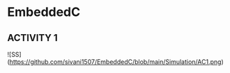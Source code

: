 # EmbeddedC
## ACTIVITY 1
![SS]
(https://github.com/sivani1507/EmbeddedC/blob/main/Simulation/AC1.png)
